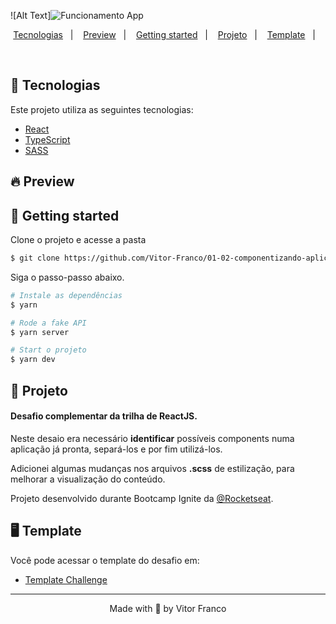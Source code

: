 ![Alt Text]<img alt="Funcionamento App" title="Funcionamento App" src="https://github.com/Vitor-Franco/01-02-componentizando-aplicacao/blob/main/.github/01-02-componentizando-aplicacao.gif" />

<p align="center">
  <a href="#-tecnologias">Tecnologias</a>&nbsp;&nbsp;&nbsp;|&nbsp;&nbsp;&nbsp;
  <a href="#-preview">Preview</a>&nbsp;&nbsp;&nbsp;|&nbsp;&nbsp;&nbsp;
  <a href="#-layout">Getting started</a>&nbsp;&nbsp;&nbsp;|&nbsp;&nbsp;&nbsp;
  <a href="#-projeto">Projeto</a>&nbsp;&nbsp;&nbsp;|&nbsp;&nbsp;&nbsp;
  <a href="#-layout">Template</a>&nbsp;&nbsp;&nbsp;|&nbsp;&nbsp;&nbsp;
</p>

<br>

<!-- <p align="center">
  <img alt="watchme" src=".github/logo.png" width="120px">
</p> -->

## 🧪 Tecnologias

Este projeto utiliza as seguintes tecnologias:

- [React](https://reactjs.org)
- [TypeScript](https://www.typescriptlang.org/)
- [SASS](https://sass-lang.com/)

## 🔥 Preview

<!-- <p align="center">
  <a href="https://whatchme.netlify.app/" target="_blank">
    <img alt="Demo on Netlify" src="https://i.ibb.co/b13vhFK/demo-on-netlify-bbuvjz.png">
  </a>
</p> -->

## 🚀 Getting started

Clone o projeto e acesse a pasta

```bash
$ git clone https://github.com/Vitor-Franco/01-02-componentizando-aplicacao.git && cd 01-conceitos-reactjs
```

Siga o passo-passo abaixo.

```bash
# Instale as dependências
$ yarn

# Rode a fake API
$ yarn server

# Start o projeto
$ yarn dev
```

## 📝 Projeto

#### Desafio complementar da trilha de ReactJS.

Neste desaio era necessário **identificar** possíveis components numa aplicação já pronta, separá-los e por fim utilizá-los.

Adicionei algumas mudanças nos arquivos **.scss** de estilização, para melhorar a visualização do conteúdo.

Projeto desenvolvido durante Bootcamp Ignite da [@Rocketseat](https://github.com/Rocketseat).

## 🖥 Template

Você pode acessar o template do desafio em:

- [Template Challenge](https://github.com/rocketseat-education/ignite-template-componentizando-a-aplicacao)

---

<p align="center">Made with 💜 by Vitor Franco</p>
